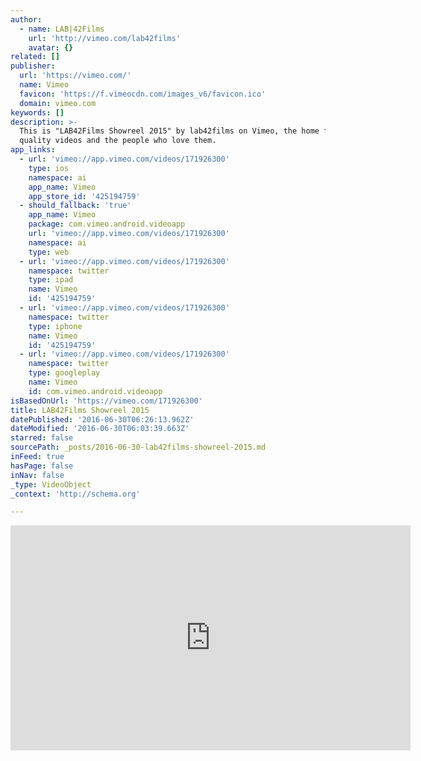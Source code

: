 ```yaml
---
author:
  - name: LAB|42Films
    url: 'http://vimeo.com/lab42films'
    avatar: {}
related: []
publisher:
  url: 'https://vimeo.com/'
  name: Vimeo
  favicon: 'https://f.vimeocdn.com/images_v6/favicon.ico'
  domain: vimeo.com
keywords: []
description: >-
  This is "LAB42Films Showreel 2015" by lab42films on Vimeo, the home for high
  quality videos and the people who love them.
app_links:
  - url: 'vimeo://app.vimeo.com/videos/171926300'
    type: ios
    namespace: ai
    app_name: Vimeo
    app_store_id: '425194759'
  - should_fallback: 'true'
    app_name: Vimeo
    package: com.vimeo.android.videoapp
    url: 'vimeo://app.vimeo.com/videos/171926300'
    namespace: ai
    type: web
  - url: 'vimeo://app.vimeo.com/videos/171926300'
    namespace: twitter
    type: ipad
    name: Vimeo
    id: '425194759'
  - url: 'vimeo://app.vimeo.com/videos/171926300'
    namespace: twitter
    type: iphone
    name: Vimeo
    id: '425194759'
  - url: 'vimeo://app.vimeo.com/videos/171926300'
    namespace: twitter
    type: googleplay
    name: Vimeo
    id: com.vimeo.android.videoapp
isBasedOnUrl: 'https://vimeo.com/171926300'
title: LAB42Films Showreel 2015
datePublished: '2016-06-30T06:26:13.962Z'
dateModified: '2016-06-30T06:03:39.663Z'
starred: false
sourcePath: _posts/2016-06-30-lab42films-showreel-2015.md
inFeed: true
hasPage: false
inNav: false
_type: VideoObject
_context: 'http://schema.org'

---
```

<iframe src="https://cdn.embedly.com/widgets/media.html?src=https%3A%2F%2Fplayer.vimeo.com%2Fvideo%2F171926300&amp;url=https%3A%2F%2Fvimeo.com%2F171926300&amp;image=http%3A%2F%2Fi.vimeocdn.com%2Fvideo%2F577501950_640.jpg&amp;key=b7d04c9b404c499eba89ee7072e1c4f7&amp;type=text%2Fhtml&amp;schema=vimeo" width="640" height="360" scrolling="no" frameborder="0" allowfullscreen="" style=""></iframe>